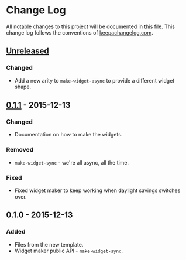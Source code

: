 # Change Log
All notable changes to this project will be documented in this file. This change log follows the conventions of [keepachangelog.com](http://keepachangelog.com/).

## [Unreleased][unreleased]
### Changed
- Add a new arity to `make-widget-async` to provide a different widget shape.

## [0.1.1] - 2015-12-13
### Changed
- Documentation on how to make the widgets.

### Removed
- `make-widget-sync` - we're all async, all the time.

### Fixed
- Fixed widget maker to keep working when daylight savings switches over.

## 0.1.0 - 2015-12-13
### Added
- Files from the new template.
- Widget maker public API - `make-widget-sync`.

[unreleased]: https://github.com/your-name/day8/compare/0.1.1...HEAD
[0.1.1]: https://github.com/your-name/day8/compare/0.1.0...0.1.1
